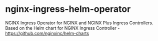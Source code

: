 # nginx-ingress-helm-operator
NGINX Ingress Operator for NGINX and NGINX Plus Ingress Controllers. Based on the Helm chart for NGINX Ingress Controller - https://github.com/nginxinc/helm-charts
